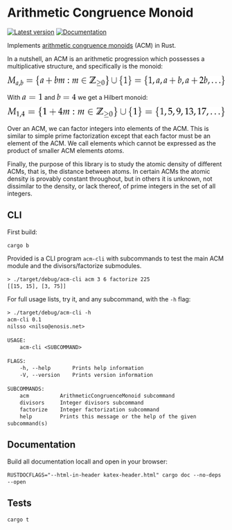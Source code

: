 Arithmetic Congruence Monoid
============================

[![Latest version](https://img.shields.io/crates/v/acm.svg)](https://crates.io/crates/acm)
[![Documentation](https://docs.rs/acm/badge.svg)](https://docs.rs/acm)

Implements [arithmetic congruence monoids][math-acm] (ACM) in Rust.

[math-acm]: http://faculty.fairfield.edu/pbaginski/Papers/SubmittedACMSurvey%20RevisedReferee%2001.20.2013.pdf

In a nutshell, an ACM is an arithmetic progression which possesses a multiplicative structure,
and specifically is the monoid:
<center>
<img src="img//2.png" height=24pt>
</center>

With <img src="img//0.png" height=14pt> and <img src="img//1.png" height=14pt> we get a Hilbert monoid:
<center>
<img src="img//3.png" height=24pt>
</center>

Over an ACM, we can factor integers into elements of the ACM. This is similar to
simple prime factorization except that each factor must be an element of the
ACM. We call elements which cannot be expressed as the product of smaller ACM
elements *atoms*.

Finally, the purpose of this library is to study the atomic density of different
ACMs, that is, the distance between atoms. In certain ACMs the atomic density is
provably constant throughout, but in others it is unknown, not dissimilar to the
density, or lack thereof, of prime integers in the set of all integers.

## CLI
First build:
```
cargo b
```
Provided is a CLI program `acm-cli` with subcommands to test the main ACM
module and the divisors/factorize submodules.
```
> ./target/debug/acm-cli acm 3 6 factorize 225
[[15, 15], [3, 75]]
```

For full usage lists, try it, and any subcommand, with the `-h` flag:
```
> ./target/debug/acm-cli -h
acm-cli 0.1
nilsso <nilso@enosis.net>

USAGE:
    acm-cli <SUBCOMMAND>

FLAGS:
    -h, --help       Prints help information
    -V, --version    Prints version information

SUBCOMMANDS:
    acm          ArithmeticCongruenceMonoid subcommand
    divisors     Integer divisors subcommand
    factorize    Integer factorization subcommand
    help         Prints this message or the help of the given subcommand(s)
```

## Documentation
Build all documentation locall and open in your browser:
```
RUSTDOCFLAGS="--html-in-header katex-header.html" cargo doc --no-deps --open
```

## Tests
```
cargo t
```
